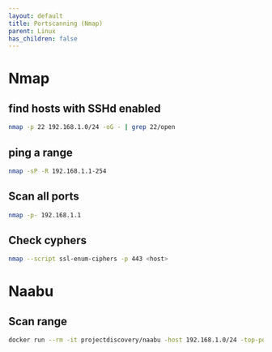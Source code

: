 ```yaml
---
layout: default
title: Portscanning (Nmap)
parent: Linux
has_children: false
---
```


# Nmap

## find hosts with SSHd enabled

```bash
nmap -p 22 192.168.1.0/24 -oG - | grep 22/open
```

## ping a range

```bash
nmap -sP -R 192.168.1.1-254
```

## Scan all ports

```bash
nmap -p- 192.168.1.1
```

## Check cyphers

```bash
nmap --script ssl-enum-ciphers -p 443 <host>
```

# Naabu

## Scan range

```bash
docker run --rm -it projectdiscovery/naabu -host 192.168.1.0/24 -top-ports 1000
```
